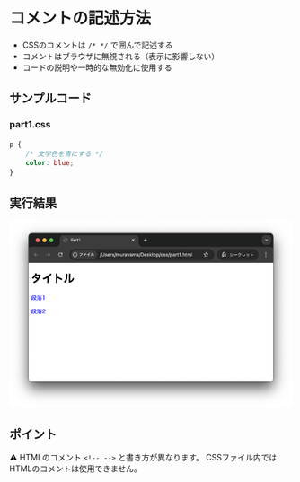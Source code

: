 # コメントの記述方法

+ CSSのコメントは `/* */` で囲んで記述する
+ コメントはブラウザに無視される（表示に影響しない）
+ コードの説明や一時的な無効化に使用する

## サンプルコード

### part1.css

```css
p {
    /* 文字色を青にする */
    color: blue;
}
```

## 実行結果

![](https://raw.githubusercontent.com/murayama333/md2slide/refs/heads/main/md/css/part1/img/07.png)

## ポイント

⚠️ HTMLのコメント `<!-- -->` と書き方が異なります。
CSSファイル内ではHTMLのコメントは使用できません。
